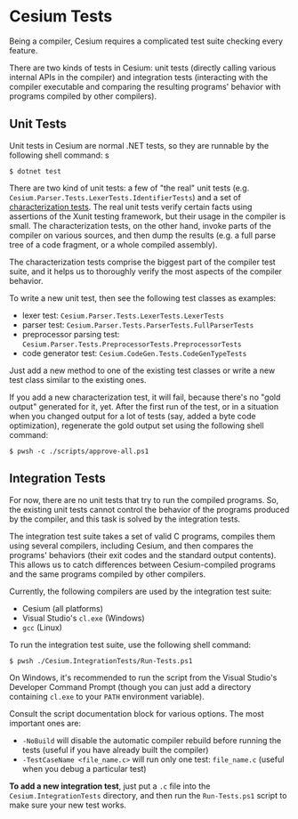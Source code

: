 Cesium Tests
============

Being a compiler, Cesium requires a complicated test suite checking every feature.

There are two kinds of tests in Cesium: unit tests (directly calling various internal APIs in the compiler) and integration tests (interacting with the compiler executable and comparing the resulting programs' behavior with programs compiled by other compilers).

Unit Tests
----------
Unit tests in Cesium are normal .NET tests, so they are runnable by the following shell command:
s
```console
$ dotnet test
```

There are two kind of unit tests: a few of "the real" unit tests (e.g. `Cesium.Parser.Tests.LexerTests.IdentifierTests`) and a set of [characterization tests][wiki.characterization-tests]. The real unit tests verify certain facts using assertions of the Xunit testing framework, but their usage in the compiler is small. The characterization tests, on the other hand, invoke parts of the compiler on various sources, and then dump the results (e.g. a full parse tree of a code fragment, or a whole compiled assembly).

The characterization tests comprise the biggest part of the compiler test suite, and it helps us to thoroughly verify the most aspects of the compiler behavior.

To write a new unit test, then see the following test classes as examples:
- lexer test: `Cesium.Parser.Tests.LexerTests.LexerTests`
- parser test: `Cesium.Parser.Tests.ParserTests.FullParserTests`
- preprocessor parsing test: `Cesium.Parser.Tests.PreprocessorTests.PreprocessorTests`
- code generator test: `Cesium.CodeGen.Tests.CodeGenTypeTests`

Just add a new method to one of the existing test classes or write a new test class similar to the existing ones.

If you add a new characterization test, it will fail, because there's no "gold output" generated for it, yet. After the first run of the test, or in a situation when you changed output for a lot of tests (say, added a byte code optimization), regenerate the gold output set using the following shell command:

```console
$ pwsh -c ./scripts/approve-all.ps1
```

Integration Tests
-----------------
For now, there are no unit tests that try to run the compiled programs. So, the existing unit tests cannot control the behavior of the programs produced by the compiler, and this task is solved by the integration tests.

The integration test suite takes a set of valid C programs, compiles them using several compilers, including Cesium, and then compares the programs' behaviors (their exit codes and the standard output contents). This allows us to catch differences between Cesium-compiled programs and the same programs compiled by other compilers.

Currently, the following compilers are used by the integration test suite:
- Cesium (all platforms)
- Visual Studio's `cl.exe` (Windows)
- `gcc` (Linux)

To run the integration test suite, use the following shell command:

```console
$ pwsh ./Cesium.IntegrationTests/Run-Tests.ps1
```

On Windows, it's recommended to run the script from the Visual Studio's Developer Command Prompt (though you can just add a directory containing `cl.exe` to your `PATH` environment variable).

Consult the script documentation block for various options. The most important ones are:
- `-NoBuild` will disable the automatic compiler rebuild before running the tests (useful if you have already built the compiler)
- `-TestCaseName <file_name.c>` will run only one test: `file_name.c` (useful when you debug a particular test)

**To add a new integration test**, just put a `.c` file into the `Cesium.IntegrationTests` directory, and then run the `Run-Tests.ps1` script to make sure your new test works.

[wiki.characterization-tests]: https://en.wikipedia.org/wiki/Characterization_test

